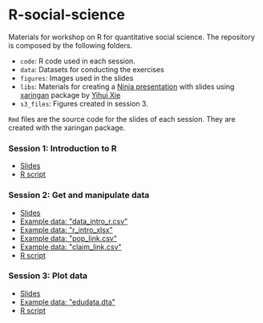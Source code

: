 # R-social-science

Materials for workshop on R for quantitative social science. The repository is composed by the following folders.

- `code`: R code used in each session. 
- `data`: Datasets for conducting the exercises
- `figures`: Images used in the slides
- `libs`: Materials for creating a [Ninja presentation](https://slides.yihui.name/xaringan/#1) with slides using [xaringan](https://cran.r-project.org/web/packages/xaringan/index.html) package by [Yihui Xie](https://yihui.name/en/)
- `s3_files`: Figures created in session 3.

`Rmd` files are the source code for the slides of each session. They are created with the xaringan package. 


### Session 1: Introduction to R

-  [Slides](https://github.com/edugonzaloalmorox/R-social-science/blob/master/s1.Rmd)
-  [R script](https://github.com/edugonzaloalmorox/R-social-science/blob/master/code/s1.R)

### Session 2: Get and manipulate data

-  [Slides](https://github.com/edugonzaloalmorox/R-social-science/blob/master/s2.Rmd)
-  [Example data: "data_intro_r.csv"](https://github.com/edugonzaloalmorox/R-social-science/blob/master/data/data_intro_r.csv)
-  [Example data: "r_intro_xlsx"](https://github.com/edugonzaloalmorox/R-social-science/blob/master/data/r_intro.xlsx)
-  [Example data: "pop_link.csv"](https://github.com/edugonzaloalmorox/R-social-science/blob/master/data/pop_link.csv)
-  [Example data: "claim_link.csv"](https://github.com/edugonzaloalmorox/R-social-science/blob/master/data/claim_link.csv)
-  [R script](https://github.com/edugonzaloalmorox/R-social-science/blob/master/code/s2.R)

### Session 3: Plot data

-  [Slides](https://github.com/edugonzaloalmorox/R-social-science/blob/master/s3.Rmd)
-  [Example data: "edudata.dta"](https://github.com/edugonzaloalmorox/R-social-science/blob/master/data/edudata.dta)
-  [R script](https://github.com/edugonzaloalmorox/R-social-science/blob/master/code/s3.R)
